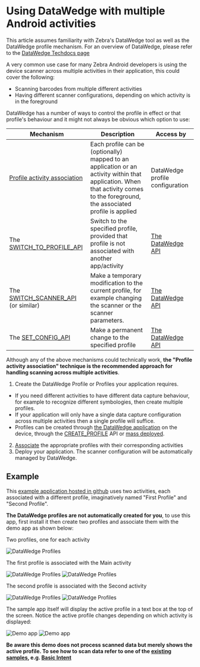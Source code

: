 # Using DataWedge with multiple Android activities

This article assumes familiarity with Zebra's DataWedge tool as well as the DataWedge profile mechanism.  For an overview of DataWedge, please refer to the [DataWedge Techdocs page](https://techdocs.zebra.com/datawedge/latest/guide/overview/)

A very common use case for many Zebra Android developers is using the device scanner across multiple activities in their application, this could cover the following:

- Scanning barcodes from multiple different activities
- Having different scanner configurations, depending on which activity is in the foreground

DataWedge has a number of ways to control the profile in effect or that profile's behaviour and it might not always be obvious which option to use:

| Mechanism  | Description  | Access by  | 
|---|---|---|
| [Profile activity association](https://techdocs.zebra.com/datawedge/latest/guide/createprofile/)  | Each profile can be (optionally) mapped to an application or an activity within that application.  When that activity comes to the foreground, the associated profile is applied  | DataWedge profile configuration  |
| The [SWITCH_TO_PROFILE_API](https://techdocs.zebra.com/datawedge/latest/guide/api/switchtoprofile/)  | Switch to the specified profile, provided that profile is not associated with another app/activity  | [The DataWedge API](https://techdocs.zebra.com/datawedge/latest/guide/api/)  |
| The [SWITCH_SCANNER_API](https://techdocs.zebra.com/datawedge/latest/guide/api/switchscanner/) (or similar)  | Make a temporary modification to the current profile, for example changing the scanner or the scanner parameters.  | [The DataWedge API](https://techdocs.zebra.com/datawedge/latest/guide/api/)  |
| The [SET_CONFIG_API](https://techdocs.zebra.com/datawedge/latest/guide/api/setconfig/)  |  Make a permanent change to the specified profile | [The DataWedge API](https://techdocs.zebra.com/datawedge/latest/guide/api/)  |

Although any of the above mechanisms could technically work, **the "Profile activity association" technique is the recommended approach for handling scanning across multiple activities**.

1. Create the DataWedge Profile or Profiles your application requires.  
  - If you need different activities to have different data capture behaviour, for example to recognize different symbologies, then create multiple profiles.  
  - If your application will only have a single data capture configuration across multiple activities then a single profile will suffice.
  - Profiles can be created through [the DataWedge application](https://techdocs.zebra.com/datawedge/latest/guide/createprofile/) on the device, through the [CREATE_PROFILE](https://techdocs.zebra.com/datawedge/latest/guide/api/createprofile/) API or [mass deployed](https://techdocs.zebra.com/datawedge/latest/guide/settings/#massdeployment).
2. [Associate](https://techdocs.zebra.com/datawedge/latest/guide/createprofile/) the appropriate profiles with their corresponding activities
3. Deploy your application.  The scanner configuration will be automatically managed by DataWedge.

## Example

This [example application hosted in github](https://github.com/darryncampbell/DataWedge-Multiple-Activity) uses two activities, each associated with a different profile, imaginatively named "First Profile" and "Second Profile".

**The DataWedge profiles are not automatically created for you**, to use this app, first install it then create two profiles and associate them with the demo app as shown below:

Two profiles, one for each activity

![DataWedge Profiles](https://raw.githubusercontent.com/darryncampbell/DataWedge-Multiple-Activity/master/screenshots/dw-profiles.jpg)

The first profile is associated with the Main activity

![DataWedge Profiles](https://raw.githubusercontent.com/darryncampbell/DataWedge-Multiple-Activity/master/screenshots/dw-first-overview.jpg)
![DataWedge Profiles](https://raw.githubusercontent.com/darryncampbell/DataWedge-Multiple-Activity/master/screenshots/dw-first-associations.jpg)

The second profile is associated with the Second activity

![DataWedge Profiles](https://raw.githubusercontent.com/darryncampbell/DataWedge-Multiple-Activity/master/screenshots/dw-second-overview.jpg)
![DataWedge Profiles](https://raw.githubusercontent.com/darryncampbell/DataWedge-Multiple-Activity/master/screenshots/dw-second-associations.jpg)

The sample app itself will display the active profile in a text box at the top of the screen.  Notice the active profile changes depending on which activity is displayed:

![Demo app](https://raw.githubusercontent.com/darryncampbell/DataWedge-Multiple-Activity/master/screenshots/first.jpg)
![Demo app](https://raw.githubusercontent.com/darryncampbell/DataWedge-Multiple-Activity/master/screenshots/second.jpg)

**Be aware this demo does not process scanned data but merely shows the active profile.  To see how to scan data refer to one of the [existing samples](https://techdocs.zebra.com/datawedge/latest/guide/samples/), e.g. [Basic Intent](https://techdocs.zebra.com/datawedge/latest/guide/samples/basicintent1/)**

